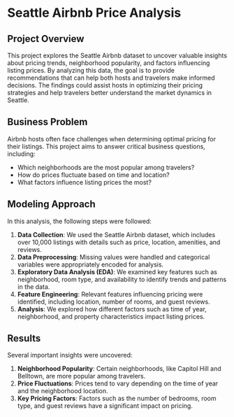 # Seattle Airbnb Price Analysis

## Project Overview
This project explores the Seattle Airbnb dataset to uncover valuable insights about pricing trends, neighborhood popularity, and factors influencing listing prices. By analyzing this data, the goal is to provide recommendations that can help both hosts and travelers make informed decisions. The findings could assist hosts in optimizing their pricing strategies and help travelers better understand the market dynamics in Seattle.

## Business Problem
Airbnb hosts often face challenges when determining optimal pricing for their listings. This project aims to answer critical business questions, including:
- Which neighborhoods are the most popular among travelers?
- How do prices fluctuate based on time and location?
- What factors influence listing prices the most?

## Modeling Approach
In this analysis, the following steps were followed:
1. **Data Collection**: We used the Seattle Airbnb dataset, which includes over 10,000 listings with details such as price, location, amenities, and reviews.
2. **Data Preprocessing**: Missing values were handled and categorical variables were appropriately encoded for analysis.
3. **Exploratory Data Analysis (EDA)**: We examined key features such as neighborhood, room type, and availability to identify trends and patterns in the data.
4. **Feature Engineering**: Relevant features influencing pricing were identified, including location, number of rooms, and guest reviews.
5. **Analysis**: We explored how different factors such as time of year, neighborhood, and property characteristics impact listing prices.

## Results
Several important insights were uncovered:
1. **Neighborhood Popularity**: Certain neighborhoods, like Capitol Hill and Belltown, are more popular among travelers.
2. **Price Fluctuations**: Prices tend to vary depending on the time of year and the neighborhood location.
3. **Key Pricing Factors**: Factors such as the number of bedrooms, room type, and guest reviews have a significant impact on pricing.
